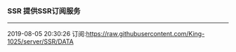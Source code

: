 ### SSR 提供SSR订阅服务
---
2019-08-05 20:30:26 订阅:https://raw.githubusercontent.com/King-1025/server/SSR/DATA
